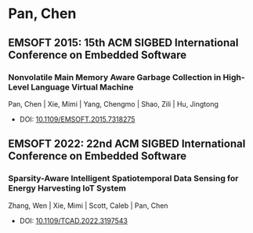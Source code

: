 # Pan, Chen

## EMSOFT 2015: 15th ACM SIGBED International Conference on Embedded Software

### Nonvolatile Main Memory Aware Garbage Collection in High-Level Language Virtual Machine
Pan, Chen | Xie, Mimi | Yang, Chengmo | Shao, Zili | Hu, Jingtong
* DOI: [10.1109/EMSOFT.2015.7318275](https://doi.org/10.1109/EMSOFT.2015.7318275)

## EMSOFT 2022: 22nd ACM SIGBED International Conference on Embedded Software

### Sparsity-Aware Intelligent Spatiotemporal Data Sensing for Energy Harvesting IoT System
Zhang, Wen | Xie, Mimi | Scott, Caleb | Pan, Chen
* DOI: [10.1109/TCAD.2022.3197543](https://doi.org/10.1109/TCAD.2022.3197543)


